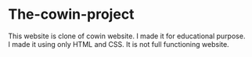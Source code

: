 # The-cowin-project
This website is clone of cowin website. I made it for educational purpose.  
I made it using only HTML and CSS. It is not full functioning website.

